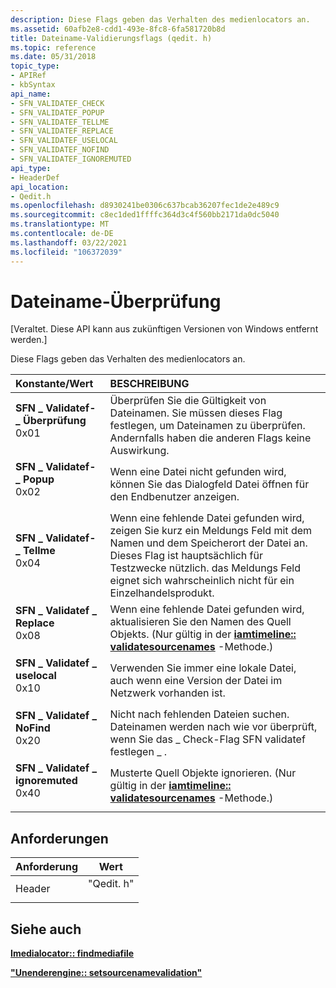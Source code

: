 ```yaml
---
description: Diese Flags geben das Verhalten des medienlocators an.
ms.assetid: 60afb2e8-cdd1-493e-8fc8-6fa581720b8d
title: Dateiname-Validierungsflags (qedit. h)
ms.topic: reference
ms.date: 05/31/2018
topic_type:
- APIRef
- kbSyntax
api_name:
- SFN_VALIDATEF_CHECK
- SFN_VALIDATEF_POPUP
- SFN_VALIDATEF_TELLME
- SFN_VALIDATEF_REPLACE
- SFN_VALIDATEF_USELOCAL
- SFN_VALIDATEF_NOFIND
- SFN_VALIDATEF_IGNOREMUTED
api_type:
- HeaderDef
api_location:
- Qedit.h
ms.openlocfilehash: d8930241be0306c637bcab36207fec1de2e489c9
ms.sourcegitcommit: c8ec1ded1ffffc364d3c4f560bb2171da0dc5040
ms.translationtype: MT
ms.contentlocale: de-DE
ms.lasthandoff: 03/22/2021
ms.locfileid: "106372039"
---
```

# <a name="file-name-validation-flags"></a>Dateiname-Überprüfung

\[Veraltet. Diese API kann aus zukünftigen Versionen von Windows entfernt werden.\]

Diese Flags geben das Verhalten des medienlocators an.



| Konstante/Wert                                                                                                                                                                                                                                               | BESCHREIBUNG                                                                                                                                                                                                                    |
|:-------------------------------------------------------------------------------------------------------------------------------------------------------------------------------------------------------------------------------------------------------------|:-------------------------------------------------------------------------------------------------------------------------------------------------------------------------------------------------------------------------------|
| <span id="SFN_VALIDATEF_CHECK"></span><span id="sfn_validatef_check"></span><dl> <dt>**SFN \_ Validatef- \_ Überprüfung**</dt> <dt>0x01</dt> </dl>                   | Überprüfen Sie die Gültigkeit von Dateinamen. Sie müssen dieses Flag festlegen, um Dateinamen zu überprüfen. Andernfalls haben die anderen Flags keine Auswirkung.<br/>                                                                                            |
| <span id="SFN_VALIDATEF_POPUP"></span><span id="sfn_validatef_popup"></span><dl> <dt>**SFN \_ Validatef- \_ Popup**</dt> <dt>0x02</dt> </dl>                   | Wenn eine Datei nicht gefunden wird, können Sie das Dialogfeld Datei öffnen für den Endbenutzer anzeigen.<br/>                                                                                                                                         |
| <span id="SFN_VALIDATEF_TELLME"></span><span id="sfn_validatef_tellme"></span><dl> <dt>**SFN \_ Validatef- \_ Tellme**</dt> <dt>0x04</dt> </dl>                | Wenn eine fehlende Datei gefunden wird, zeigen Sie kurz ein Meldungs Feld mit dem Namen und dem Speicherort der Datei an. Dieses Flag ist hauptsächlich für Testzwecke nützlich. das Meldungs Feld eignet sich wahrscheinlich nicht für ein Einzelhandelsprodukt.<br/> |
| <span id="SFN_VALIDATEF_REPLACE"></span><span id="sfn_validatef_replace"></span><dl> <dt>**SFN \_ Validatef \_ Replace**</dt> <dt>0x08</dt> </dl>             | Wenn eine fehlende Datei gefunden wird, aktualisieren Sie den Namen des Quell Objekts. (Nur gültig in der [**iamtimeline:: validatesourcenames**](iamtimeline-validatesourcenames.md) -Methode.)<br/>                                         |
| <span id="SFN_VALIDATEF_USELOCAL"></span><span id="sfn_validatef_uselocal"></span><dl> <dt>**SFN \_ Validatef \_ uselocal**</dt> <dt>0x10</dt> </dl>          | Verwenden Sie immer eine lokale Datei, auch wenn eine Version der Datei im Netzwerk vorhanden ist.<br/>                                                                                                                                       |
| <span id="SFN_VALIDATEF_NOFIND"></span><span id="sfn_validatef_nofind"></span><dl> <dt>**SFN \_ Validatef \_ NoFind**</dt> <dt>0x20</dt> </dl>                | Nicht nach fehlenden Dateien suchen. Dateinamen werden nach wie vor überprüft, wenn Sie das \_ Check-Flag SFN validatef festlegen \_ .<br/>                                                                                                          |
| <span id="SFN_VALIDATEF_IGNOREMUTED"></span><span id="sfn_validatef_ignoremuted"></span><dl> <dt>**SFN \_ Validatef \_ ignoremuted**</dt> <dt>0x40</dt> </dl> | Musterte Quell Objekte ignorieren. (Nur gültig in der [**iamtimeline:: validatesourcenames**](iamtimeline-validatesourcenames.md) -Methode.)<br/>                                                                                |



## <a name="requirements"></a>Anforderungen



| Anforderung | Wert |
|-------------------|------------------------------------------------------------------------------------|
| Header<br/> | <dl> <dt>"Qedit. h"</dt> </dl> |



## <a name="see-also"></a>Siehe auch

<dl> <dt>

[**Imedialocator:: findmediafile**](imedialocator-findmediafile.md)
</dt> <dt>

[**"Unenderengine:: setsourcenamevalidation"**](irenderengine-setsourcenamevalidation.md)
</dt> </dl>

 

 




